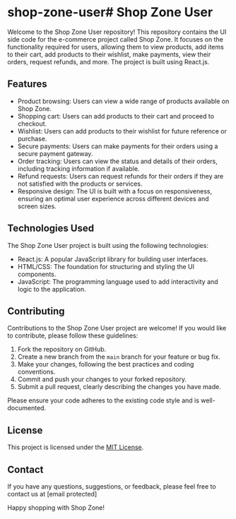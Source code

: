 # shop-zone-user# Shop Zone User

Welcome to the Shop Zone User repository! This repository contains the UI side code for the e-commerce project called Shop Zone. It focuses on the functionality required for users, allowing them to view products, add items to their cart, add products to their wishlist, make payments, view their orders, request refunds, and more. The project is built using React.js.

## Features

- Product browsing: Users can view a wide range of products available on Shop Zone.
- Shopping cart: Users can add products to their cart and proceed to checkout.
- Wishlist: Users can add products to their wishlist for future reference or purchase.
- Secure payments: Users can make payments for their orders using a secure payment gateway.
- Order tracking: Users can view the status and details of their orders, including tracking information if available.
- Refund requests: Users can request refunds for their orders if they are not satisfied with the products or services.
- Responsive design: The UI is built with a focus on responsiveness, ensuring an optimal user experience across different devices and screen sizes.

## Technologies Used

The Shop Zone User project is built using the following technologies:

- React.js: A popular JavaScript library for building user interfaces.
- HTML/CSS: The foundation for structuring and styling the UI components.
- JavaScript: The programming language used to add interactivity and logic to the application.


## Contributing

Contributions to the Shop Zone User project are welcome! If you would like to contribute, please follow these guidelines:

1. Fork the repository on GitHub.
2. Create a new branch from the `main` branch for your feature or bug fix.
3. Make your changes, following the best practices and coding conventions.
4. Commit and push your changes to your forked repository.
5. Submit a pull request, clearly describing the changes you have made.

Please ensure your code adheres to the existing code style and is well-documented.

## License

This project is licensed under the [MIT License](LICENSE).

## Contact

If you have any questions, suggestions, or feedback, please feel free to contact us at [email protected]

Happy shopping with Shop Zone!